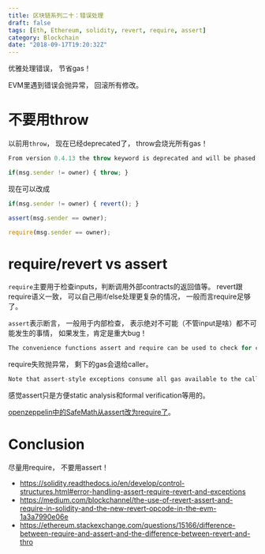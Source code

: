 ```yaml
---
title: 区块链系列二十：错误处理
draft: false
tags: [Eth, Ethereum, solidity, revert, require, assert]
category: Blockchain
date: "2018-09-17T19:20:32Z"
---
```


优雅处理错误， 节省gas！

<!-- more -->
EVM里遇到错误会抛异常， 回滚所有修改。

# 不要用throw
以前用`throw`， 现在已经deprecated了， throw会烧光所有gas！
```js
From version 0.4.13 the throw keyword is deprecated and will be phased out in the future.
```

```js
if(msg.sender != owner) { throw; }
```
现在可以改成
```js
if(msg.sender != owner) { revert(); }

assert(msg.sender == owner);

require(msg.sender == owner);
```

# require/revert vs assert

`require`主要用于检查inputs，判断调用外部contracts的返回值等。 revert跟require语义一致， 可以自己用if/else处理更复杂的情况， 一般而言require足够了。 

`assert`表示断言， 一般用于内部检查， 表示绝对不可能（不管input是啥）都不可能发生的事情， 如果发生，肯定是重大bug！

```js
The convenience functions assert and require can be used to check for conditions and throw an exception if the condition is not met. The assert function should only be used to test for internal errors, and to check invariants. The require function should be used to ensure valid conditions, such as inputs, or contract state variables are met, or to validate return values from calls to external contracts. If used properly, analysis tools can evaluate your contract to identify the conditions and function calls which will reach a failing assert. Properly functioning code should never reach a failing assert statement; if this happens there is a bug in your contract which you should fix.
```

require失败抛异常， 剩下的gas会退给caller。
```js
Note that assert-style exceptions consume all gas available to the call, while require-style exceptions will not consume any gas starting from the Metropolis release.
```

感觉assert只是方便static analysis和formal verification等用的。

[openzeppelin中的SafeMath从assert改为require了](https://github.com/OpenZeppelin/openzeppelin-solidity/issues/1120)。

# Conclusion
尽量用require， 不要用assert！


* https://solidity.readthedocs.io/en/develop/control-structures.html#error-handling-assert-require-revert-and-exceptions
* https://medium.com/blockchannel/the-use-of-revert-assert-and-require-in-solidity-and-the-new-revert-opcode-in-the-evm-1a3a7990e06e
* https://ethereum.stackexchange.com/questions/15166/difference-between-require-and-assert-and-the-difference-between-revert-and-thro